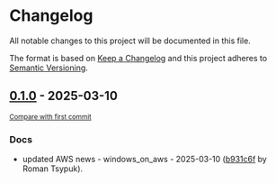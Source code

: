 # Changelog

All notable changes to this project will be documented in this file.

The format is based on [Keep a Changelog](http://keepachangelog.com/en/1.0.0/)
and this project adheres to [Semantic Versioning](http://semver.org/spec/v2.0.0.html).

<!-- insertion marker -->
## [0.1.0](https://github.com/tsypuk/aws-news/releases/tag/ver-2025-03-100.1.0) - 2025-03-10

<small>[Compare with first commit](https://github.com/tsypuk/aws-news/compare/fdef791e51837310f7c462767ab0b07c24154a43...ver-2025-03-10)</small>

### Docs

- updated AWS news - windows_on_aws - 2025-03-10 ([b931c6f](https://github.com/tsypuk/aws-news/commit/b931c6f7120580051c8acb620f1edb10ba825a63) by Roman Tsypuk).

